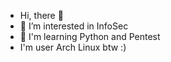 -  Hi, there 👋
- 👀 I’m interested in InfoSec
- 🌱 I'm learning Python and Pentest
- I'm user Arch Linux btw :) 
<!---
raiji1n/raiji1n is a ✨ special ✨ repository because its `README.md` (this file) appears on your GitHub profile.
You can click the Preview link to take a look at your changes.
--->
